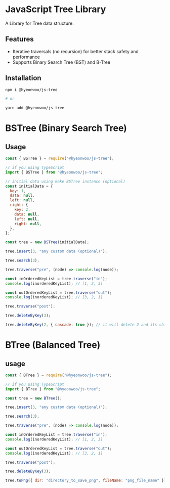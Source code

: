 # JavaScript Tree Library

A Library for Tree data structure.

## Features

- Iterative traversals (no recursion) for better stack safety and performance
- Supports Binary Search Tree (BST) and B-Tree

## Installation

```bash
npm i @hyeonwoo/js-tree

# or

yarn add @hyeonwoo/js-tree
```

# BSTree (Binary Search Tree)

## Usage

```javascript
const { BSTree } = require("@hyeonwoo/js-tree");

// if you using TypeScript
import { BSTree } from "@hyeonwoo/js-tree";

// initial data using make BSTree instance (optional)
const initialData = {
  key: 1,
  data: null,
  left: null,
  right: {
    key: 2,
    data: null,
    left: null,
    right: null,
  },
};

const tree = new BSTree(initialData);

tree.insert(3, "any custom data (optional)");

tree.search(3);

tree.traverse("pre", (node) => console.log(node));

const inOrderedKeyList = tree.traverse("in");
console.log(inorderedKeyList); // [1, 2, 3]

const outOrderedKeyList = tree.traverse("out");
console.log(inorderedKeyList); // [3, 2, 1]

tree.traverse("post");

tree.deleteByKey(3);

tree.deleteByKey(2, { cascade: true }); // it will delete 2 and its chilren: 3.
```

# BTree (Balanced Tree)

## usage

```javascript
const { BTree } = require("@hyeonwoo/js-tree");

// if you using TypeScript
import { BTree } from "@hyeonwoo/js-tree";

const tree = new BTree();

tree.insert(3, "any custom data (optional)");

tree.search(3);

tree.traverse("pre", (node) => console.log(node));

const inOrderedKeyList = tree.traverse("in");
console.log(inorderedKeyList); // [1, 2, 3]

const outOrderedKeyList = tree.traverse("out");
console.log(inorderedKeyList); // [3, 2, 1]

tree.traverse("post");

tree.deleteByKey(3);

tree.toPng({ dir: "directory_to_save_png", fileName: "png_file_name" });
```
